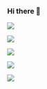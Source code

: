 ### Hi there 👋

<!-- Карточка профиля:  -->
![](https://github-profile-summary-cards.vercel.app/api/cards/profile-details?username=Dagmag&theme=solarized_dark)

<!-- Статистика языков в коммитах: -->
![](https://github-profile-summary-cards.vercel.app/api/cards/most-commit-language?username=Dagmag&theme=solarized_dark)

<!-- Статистика языков в репозиториях: -->
![](https://github-profile-summary-cards.vercel.app/api/cards/repos-per-language?username=Dagmag&theme=solarized_dark)

<!-- Статистика профиля: -->
![](https://github-profile-summary-cards.vercel.app/api/cards/stats?username=Dagmag&theme=solarized_dark)

<!-- Данные по коммитам за сутки: -->
![](https://github-profile-summary-cards.vercel.app/api/cards/productive-time?username=Dagmag&theme=solarized_dark)


<!--
**Dagmag/Dagmag** is a ✨ _special_ ✨ repository because its `README.md` (this file) appears on your GitHub profile.

Here are some ideas to get you started:

- 🔭 I’m currently working on ...
- 🌱 I’m currently learning ...
- 👯 I’m looking to collaborate on ...
- 🤔 I’m looking for help with ...
- 💬 Ask me about ...
- 📫 How to reach me: ...
- 😄 Pronouns: ...
- ⚡ Fun fact: ...
-->
